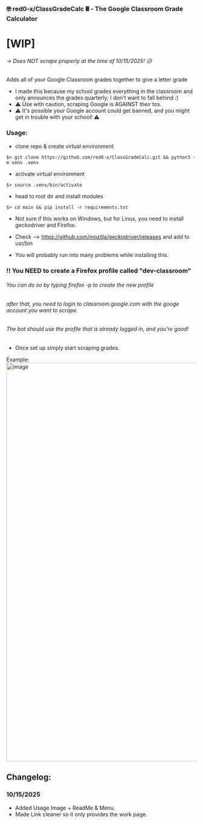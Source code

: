 ### 🤓 red0-x/ClassGradeCalc 🖩 - The Google Classroom Grade Calculator 

# [WIP]
###### -> Does NOT scrape properly at the time of 10/15/2025! 😥

 Adds all of your Google Classroom grades together to give a letter grade
 - I made this because my school grades everything in the classroom and only announces the grades quarterly; I don't want to fall behind :)
 - ⚠️ Use with caution, scraping Google is AGAINST their tos.
 - ️️⚠️ It's possible your Google account could get banned, and you might get in trouble with your school! ⚠



### Usage: 
 - clone repo & create virtual environment 

 ``$> git clone https://github.com/red0-x/ClassGradeCalc.git && python3 -m venv .venv``
 
 - activate virtual environment 
 
 ``$> source .venv/bin/activate``
 
 - head to root dir and install modules
 
 ``$> cd main && pip install -r requirements.txt``
 
 - Not sure if this works on Windows, but for Linux, you need to install geckodriver and Firefox. 
 
 - Check --> https://github.com/mozilla/geckodriver/releases and add to usr/bin
 
 - You will probably run into many problems while installing this. 
 ### ‼️ You NEED to create a Firefox profile called "dev-classroom" 
 ###### You can do so by typing firefox -p to create the new profile 
 ###### after that, you need to login to classroom.google.com with the googe account you want to scrape. 
 ###### The bot should use the profile that is already logged in, and you're good!
 - Once set up simply start scraping grades.

Example:
<img width="1920" height="1052" alt="image" src="https://github.com/user-attachments/assets/0603c389-07c7-4d54-8b4d-35b104ef97be" />


## Changelog:

 ### 10/15/2025
 - Added Usage Image + ReadMe & Menu. 
 - Made Link cleaner so it only provides the work page. 

